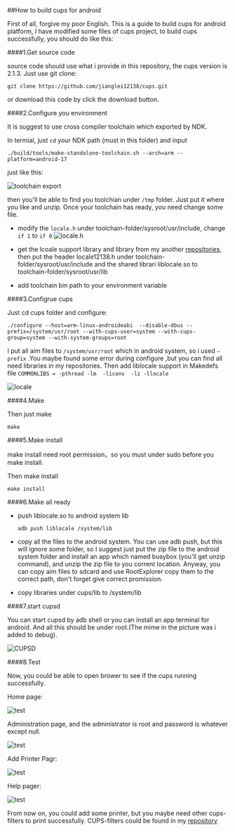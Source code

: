 ##How to build cups for android

First of all, forgive my poor English. This is a guide to build cups for android platform, I have modified some files of cups project, to build cups successfully, you should do like this:

####1.Get source code

source code should use what i provide in this repository, the cups version is 2.1.3.  Just use git clone:

```shell
git clone https://github.com/jianglei12138/cups.git
```

or download this code by click the download button.

####2.Configure you environment

It is suggest to use cross compiler toolchain which exported by NDK.

In termial, just `cd` your NDK path (must in this folder) and input 

```shell
./build/tools/make-standalone-toolchain.sh --arch=arm --platform=android-17
```

just like this:

![toolchain export](art/toolchain.png)

then you'll be able to find you toolchian under `/tmp` folder. Just put it where you like and unzip. Once your toolchain has ready, you need change some file.

- modify the `locale.h` under  toolchain-folder/sysroot/usr/include, change `if 1` to `if 0` ![locale.h](art/header.png)


- get the lcoale support library and library from my another  [repositories](https://github.com/jianglei12138/liblocale), then put the header locale12138.h under toolchain-folder/sysroot/usr/include and the shared librari liblocale.so to toolchain-folder/sysroot/usr/lib
- add toolchain bin path to your environment variable

####3.Configrue cups

Just cd cups folder and configure:

```shell
./configure --host=arm-linux-androideabi  --disable-dbus --prefix=/system/usr/root --with-cups-user=system --with-cups-group=system --with-system-groups=root
```

I put all aim files to `/system/usr/root` which in android system, so i used `—prefix` .You maybe found some error during configure ,but you can find all need libraries in my repositories. Then add liblocale support in Makedefs file `COMMONLIBS = -pthread -lm  -liconv  -lz -llocale`

![locale](art/locale.png)

####4.Make

Then just make

```shell
make
```

####5.Make install

make install need root permission，so you must under sudo before you make install.

Then make install

```shell
make install
```

####6.Make all ready

+ push liblocale.so to android system lib 

  ```shell
  adb push liblocale /system/lib
  ```


+ copy all the files to the android system. You can use adb push, but this will ignore some folder, so I suggest just put the zip file to the android system folder and install an app which named busybox (you'll get unzip command), and unzip the zip file to you corrent location. Anyway, you can copy aim files to sdcard and use RootExplorer copy them to the correct path, don't forget give correct promission.


+ copy libraries under cups/lib to /system/lib

####7.start cupsd

You can start cupsd by adb shell or you can install an app terminal for android. And all this should be under root.(The mime in the picture was i added to debug).

![CUPSD](art/cupsd.png)

####8.Test

Now, you could be able to open brower to see if the cups running successfully.

Home page:

![test](art/test1.png)



Administration page, and the administrator is root and password is whatever except null.

![test](art/test2.png)



Add Printer Pagr:

![test](art/test3.png)



Help pager:

![test](art/test4.png)



From now on, you could add some printer, but you maybe need other cups-filters to print successfully. CUPS-filters could be found in my [repository](https://github.com/jianglei12138/cups-filters) 

